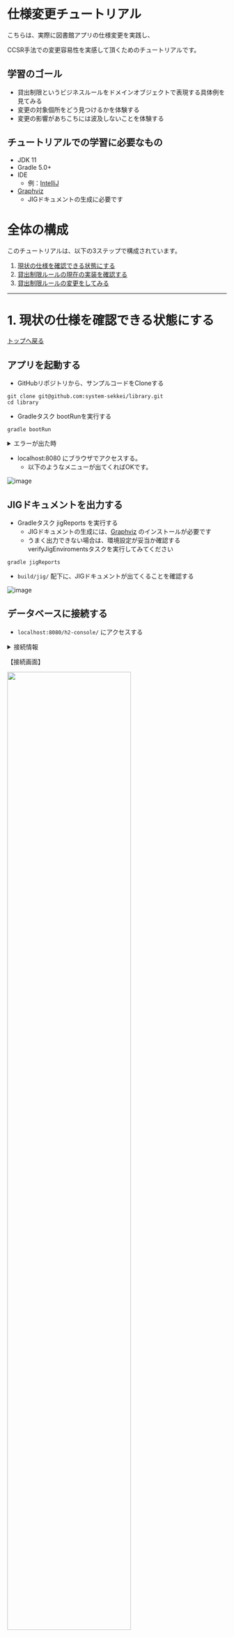# 仕様変更チュートリアル

こちらは、実際に図書館アプリの仕様変更を実践し、

CCSR手法での変更容易性を実感して頂くためのチュートリアルです。

## 学習のゴール

- 貸出制限というビジネスルールをドメインオブジェクトで表現する具体例を見てみる
- 変更の対象個所をどう見つけるかを体験する
- 変更の影響があちこちには波及しないことを体験する

## チュートリアルでの学習に必要なもの
- JDK 11
- Gradle 5.0+
- IDE
   - 例：[IntelliJ](https://www.jetbrains.com/ja-jp/idea/)
- [Graphviz](https://www.graphviz.org/)
   - JIGドキュメントの生成に必要です
   


# 全体の構成

このチュートリアルは、以下の3ステップで構成されています。

1. [現状の仕様を確認できる状態にする](#1-現状の仕様を確認できる状態にする)
1. [貸出制限ルールの現在の実装を確認する](#2-貸出制限ルールの現在の実装を確認する)
1. [貸出制限ルールの変更をしてみる](#3-貸出制限ルールの変更をしてみる)

---

# 1. 現状の仕様を確認できる状態にする
[トップへ戻る](#仕様変更チュートリアル)

## アプリを起動する

- GitHubリポジトリから、サンプルコードをCloneする

```shell script
git clone git@github.com:system-sekkei/library.git
cd library
```

- Gradleタスク bootRunを実行する

```shell script
gradle bootRun
```

<details>
<summary>エラーが出た時</summary>

以下のようなエラーが出ているときは、使用しているJDKのVersionが合っていない可能性があります。

```shell script
> startup failed:
  General error during semantic analysis: Unsupported class file major version 57```
```

</details>


- localhost:8080 にブラウザでアクセスする。
    - 以下のようなメニューが出てくればOKです。

![image](https://user-images.githubusercontent.com/33717710/84584738-f766b780-ae42-11ea-978e-41c6c64091f9.png)




## JIGドキュメントを出力する

- Gradleタスク jigReports を実行する
    - JIGドキュメントの生成には、[Graphviz](https://www.graphviz.org/) のインストールが必要です
    - うまく出力できない場合は、環境設定が妥当か確認する verifyJigEnviromentsタスクを実行してみてください

```shell script
gradle jigReports
```

- `build/jig/` 配下に、JIGドキュメントが出てくることを確認する

![image](https://user-images.githubusercontent.com/33717710/84584776-7825b380-ae43-11ea-9dca-8469d5fa3e15.png)

## データベースに接続する

- `localhost:8080/h2-console/` にアクセスする
<details>
<summary>接続情報</summary>

application.propertiesに記載されています

```
spring.datasource.url=jdbc:h2:mem:testdb;MODE=PostgreSQL
spring.h2.console.enabled=true
```

</details>

【接続画面】

<img src="https://user-images.githubusercontent.com/33717710/84585073-bffa0a00-ae46-11ea-8e08-dc5e7b917923.png" width="75%">

## 登録済みの会員と書籍情報を確認する

- テーブルの構成が以下の通りであることを確認してください

![image](https://user-images.githubusercontent.com/33717710/84795890-03b16700-b033-11ea-8bfc-e7ec1725e1a4.png)

- 登録されている会員情報を確認してみてください
    - サイドバーの会員.登録テーブルをクリックすると、自動的にSQL文が生成されます
    
![image](https://user-images.githubusercontent.com/33717710/84797709-17f66380-b035-11ea-85fa-c11048fa0a00.png)

- 蔵書.本テーブルと、蔵書.登録テーブルを確認してみてください

![image](https://user-images.githubusercontent.com/33717710/84798380-da460a80-b035-11ea-940b-3fe4e6cd1592.png)

![image](https://user-images.githubusercontent.com/33717710/84798401-e205af00-b035-11ea-9466-84667073194d.png)

- 現在貸出中の蔵書を蔵書.貸出中テーブルで確認してみてください
    - 実際に貸出処理が行われると、このテーブルに追加されていき、蔵書.貸出可能テーブルから該当の蔵書が削除されます

![image](https://user-images.githubusercontent.com/33717710/84801925-c650d780-b03a-11ea-8958-823cb49e1758.png)


これらのテーブル設計に関して補足を入れますと、

- テーブル名および、カラム名は、わかりやすさを重視し、日本語を採用しています
- 蔵書スキーマの中で、`貸出中`、`貸出可能` とステータスごとにテーブルを分けています
    - 一つのテーブルに`貸出中`と`貸出可能`なレコードが混在する構造よりは、`貸出中`のレコードだけのテーブルと、`貸出可能`なレコードだけのテーブルに分かれている構造の方が、データの整合性を保ちやすくなります
        - 貸出・返却が発生した場合には、各テーブルにInsert/Deleteするのみで済みます
    - このリポジトリでは、INSERT/DELETE文のみで構成されていますので、`src/main/java/library/infrastructure/datasource/*/*Mapper.xml` を確認してみてください。


# 2. 貸出制限ルールの現在の実装を確認する
[トップへ戻る](#仕様変更チュートリアル)


RDRAにある`蔵書の貸出を登録する`の貸出制限が変更された場合を考えてみます。


![composit-usecase-loan](https://user-images.githubusercontent.com/3654676/83082272-e6394f00-a0bd-11ea-97c1-7e2e4cc3299c.png)


## 現在の貸出ルールを確認する

- `localhost:8080` にアクセス
- 大人の会員で、`遅延日数３日未満なら、貸出５冊まで` のルールが実装されているか確認してみます
    - 会員番号 1
    - 蔵書番号 2-A、2-B、2-C、2-D、2-E
        - 初回起動時、会員番号1の方は、蔵書番号 1-A を貸出中です
- 2-Eを借りようとした時点で、以下のエラーが出ることを確認できます。

![image](https://user-images.githubusercontent.com/33717710/84587528-f5105780-ae5a-11ea-9e9d-ee61d19cea2c.png)

## 貸出ルールの在り処を探す

図書館の貸出運用の見直しが入り、大人は遅延なしの場合、5冊→3冊までの制限に変更したい、となったとします。

アプリの中で貸出制限を実装している箇所を探します。

### ①JIGドキュメントの`service-method-call-hierarchy.svg`を開く
- こちらは、どのコントローラからコーディネーター（サービスを取りまとめる役）、サービスが呼ばれ、どのリポジトリを参照しているかを図示したものです
- 変更対象の画面（コントローラ）がハッキリしている場合は、こちらの図を参照するとわかりやすいでしょう


### ②貸出の登録画面を確認し、以下4つのユースケース（コーディネーター）が繋がっていることを確認します
- 貸出状況を提示する
- 貸出制限を判断する
- 貸し出す
- 会員番号の有効性を確認する

- `貸出制限を判断する` というユースケースが、貸出制限に関わってくるだろうと、アタリが付けられました

![image](https://user-images.githubusercontent.com/33717710/84586990-7fa28800-ae56-11ea-8455-bfb63a3c4055.png)

### ③ `貸出制限を判断する` に紐づくドメインオブジェクトを確認していく
- JIGドキュメントの `category-usage.svg` を開く
- `貸出制限を判断する` からは、 `貸出状況`、`貸出制限` と線が繋がっていることを確認します
- `貸出制限` の先には、`貸出制限の表条件` も繋がっていることを確認します

![image](https://user-images.githubusercontent.com/33717710/84587745-e9be2b80-ae5c-11ea-8899-1babdfe515f1.png)

### ④`貸出制限` を確認する
- `Restriction.java` を開く
- `貸出制限` は、 `貸出制限の表条件` を使用し、何冊まで貸し出せるかを判断しています
    
```java
/**
 * 貸出制限
 */
class Restriction {
    Member member;
    Loans loans;
    CurrentDate date;

    Restriction(Member member, Loans loans, CurrentDate date) {
        this.member = member;
        this.loans = loans;
        this.date = date;
    }
    // 貸出制限の表条件
    static final RestrictionMap map = new RestrictionMap();

    RestrictionOfQuantity ofQuantity() {
        DelayStatus delayStatus = loans.worst(date);
        DelayOfMember delayOfMember = new DelayOfMember(delayStatus, member.type());
        // 表情件に、遅延状況と会員種別を渡して判断
        return map.of(delayOfMember);
    }
}
```

### ⑤`貸出制限の表条件` を確認する
- `RestrictionMap.java` を開く
- 大人で、遅延日数3日未満の場合、貸出5冊までというルールが確認できます
   
```java
/**
 * *貸出制限の表条件
 */
class RestrictionMap {

    Map<DelayOfMember, RestrictionOfQuantity> map = new HashMap<>();

    {
        define(遅延日数３日未満, 大人, 貸出５冊まで);
        define(遅延日数３日未満, 子供, 貸出７冊まで);

        define(遅延日数７日未満, 大人, 貸出不可);
        define(遅延日数７日未満, 子供, 貸出４冊まで);

        define(それ以外, 大人, 貸出不可);
        define(それ以外, 子供, 貸出不可);
    }

    void define(DelayStatus delayStatus, MemberType memberType, RestrictionOfQuantity restrictionOfQuantity) {
        map.put(new DelayOfMember(delayStatus,memberType), restrictionOfQuantity);
    }

    RestrictionOfQuantity of(DelayOfMember delayOfMember) {
        return map.get(delayOfMember);
    }
}
```


- RDRAのバリエーション・条件図で表されている `貸出制限` は、このクラス内のMapで表現しています
    - `of` メソッドに、 `遅延状態(DelayStatus)` と `会員種別(MemberType)` を渡すことによって、何冊まで貸して良いか判断することができます
- このように、バリエーションはEnum、ルールの表情件はMapで表現をすることができます
    
![restriction](https://user-images.githubusercontent.com/3654676/83082253-da4d8d00-a0bd-11ea-9963-7f3259da6153.png)


- `category-usage.svg` で確認すると、`貸出制限の表条件` では、`冊数制限(判定結果)`、`遅延状態`、`会員種別` の3つの区分を使用してるのが確認できます

![image](https://user-images.githubusercontent.com/33717710/84588216-7f0eef00-ae60-11ea-8b57-bd133887af58.png)

# 3. 貸出制限ルールの変更をしてみる
[トップへ戻る](#仕様変更チュートリアル)

### ①`貸出制限の表条件` の大人、遅延日数3日未満の場合は、貸出３冊までに変更する
- `冊数制限(判定結果)` に `貸出３冊まで` という区分は存在しないため、追加をします
    
```java
/**
 * *冊数制限(判定結果)
 */
enum RestrictionOfQuantity {
    貸出５冊まで(5),
    貸出７冊まで(7),
    貸出４冊まで(4),
    // 新しく追加
    貸出３冊まで(3),
    貸出不可(0);

```


```java
Map<DelayOfMember, RestrictionOfQuantity> map = new HashMap<>();

{
    // 変更
    define(遅延日数３日未満, 大人, 貸出３冊まで);
    define(遅延日数３日未満, 子供, 貸出７冊まで);

    define(遅延日数７日未満, 大人, 貸出不可);
    define(遅延日数７日未満, 子供, 貸出４冊まで);

    define(それ以外, 大人, 貸出不可);
    define(それ以外, 子供, 貸出不可);
}
```

### ②動作確認
- `localhost:8080` にアクセス
- 実際に借りてみて、3冊までの制限になっているかを確認します
    - 会員番号 1
    - 蔵書番号 2-A、2-B、2-C
        - 初回起動時、会員番号1の方は、蔵書番号 1-A を貸出中です
- 2-Cを借りようとした時点で、以下のエラーが出ることを確認できます。

![image](https://user-images.githubusercontent.com/33717710/84588308-52a7a280-ae61-11ea-8add-162b0f19f2a5.png)

### ③JIGドキュメントで追加した区分と、依存関係を再確認する
- Gradleタスク `jigReports` を実行する
- `category.svg` を確認する
- `冊数制限(判定結果)` の区分に、 `貸出３冊まで` が追加されたのを確認する
- `category-usage.svg` を確認する
- `冊数制限(判定結果)` の区分を参照しているオブジェクトが、以下のみであることを確認する
    - `貸出制限`
    - `貸出状況`
    - `貸出制限の表条件`
- `冊数制限(判定結果)` は、[2-②](#貸出の登録画面を確認し以下4つのユースケースコーディネーターが繋がっていることを確認します)で確認したコーディネーター、サービスメソッドのみが参照（正確には、`冊数制限(判定結果)` を参照している `貸出状況`）していることが確認できます。
    - `冊数制限(判定結果)` に区分を追加したことにより、影響が出る箇所が、JIGドキュメントで俯瞰しやすくなっています
    

---

以上で、チュートリアルは終わりです。

お疲れ様でした。

# 次の学習のためのヒント
- [ccsr-object-mapping](https://github.com/system-sekkei/ccsr-object-mapping) 
    - JIGドキュメントの説明および、ドメインオブジェクトのマッピングの仕方（画面、DB、JSON）の詳細についての説明があります
    - このリポジトリのソースコードをより理解するのに参考にしてください



